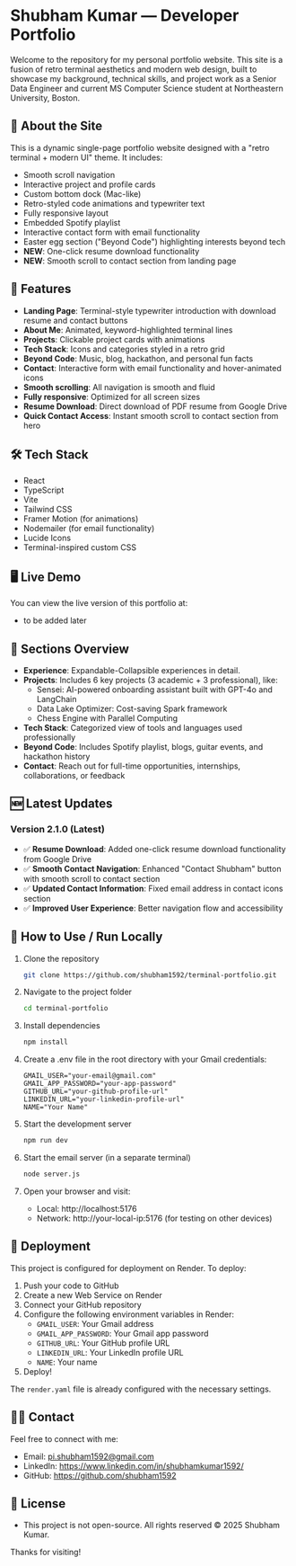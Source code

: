 # Shubham Kumar — Developer Portfolio

Welcome to the repository for my personal portfolio website. This site is a fusion of retro terminal aesthetics and modern web design, built to showcase my background, technical skills, and project work as a Senior Data Engineer and current MS Computer Science student at Northeastern University, Boston.

## 🧠 About the Site

This is a dynamic single-page portfolio website designed with a "retro terminal + modern UI" theme. It includes:

- Smooth scroll navigation
- Interactive project and profile cards
- Custom bottom dock (Mac-like)
- Retro-styled code animations and typewriter text
- Fully responsive layout
- Embedded Spotify playlist
- Interactive contact form with email functionality
- Easter egg section ("Beyond Code") highlighting interests beyond tech
- **NEW**: One-click resume download functionality
- **NEW**: Smooth scroll to contact section from landing page

## 🚀 Features

- **Landing Page**: Terminal-style typewriter introduction with download resume and contact buttons
- **About Me**: Animated, keyword-highlighted terminal lines
- **Projects**: Clickable project cards with animations
- **Tech Stack**: Icons and categories styled in a retro grid
- **Beyond Code**: Music, blog, hackathon, and personal fun facts
- **Contact**: Interactive form with email functionality and hover-animated icons
- **Smooth scrolling**: All navigation is smooth and fluid
- **Fully responsive**: Optimized for all screen sizes
- **Resume Download**: Direct download of PDF resume from Google Drive
- **Quick Contact Access**: Instant smooth scroll to contact section from hero

## 🛠️ Tech Stack

- React
- TypeScript
- Vite
- Tailwind CSS
- Framer Motion (for animations)
- Nodemailer (for email functionality)
- Lucide Icons
- Terminal-inspired custom CSS

## 🖥️ Live Demo

You can view the live version of this portfolio at:

- to be added later

## 🧩 Sections Overview

- **Experience**: Expandable-Collapsible experiences in detail.
- **Projects**: Includes 6 key projects (3 academic + 3 professional), like:
  - Sensei: AI-powered onboarding assistant built with GPT-4o and LangChain
  - Data Lake Optimizer: Cost-saving Spark framework
  - Chess Engine with Parallel Computing
- **Tech Stack**: Categorized view of tools and languages used professionally
- **Beyond Code**: Includes Spotify playlist, blogs, guitar events, and hackathon history
- **Contact**: Reach out for full-time opportunities, internships, collaborations, or feedback

## 🆕 Latest Updates

### Version 2.1.0 (Latest)
- ✅ **Resume Download**: Added one-click resume download functionality from Google Drive
- ✅ **Smooth Contact Navigation**: Enhanced "Contact Shubham" button with smooth scroll to contact section
- ✅ **Updated Contact Information**: Fixed email address in contact icons section
- ✅ **Improved User Experience**: Better navigation flow and accessibility

## 📝 How to Use / Run Locally

1. Clone the repository

   ```bash
   git clone https://github.com/shubham1592/terminal-portfolio.git
   ```

2. Navigate to the project folder

   ```bash
   cd terminal-portfolio
   ```

3. Install dependencies

   ```bash
   npm install
   ```

4. Create a .env file in the root directory with your Gmail credentials:

   ```
   GMAIL_USER="your-email@gmail.com"
   GMAIL_APP_PASSWORD="your-app-password"
   GITHUB_URL="your-github-profile-url"
   LINKEDIN_URL="your-linkedin-profile-url"
   NAME="Your Name"
   ```

5. Start the development server

   ```bash
   npm run dev
   ```

6. Start the email server (in a separate terminal)

   ```bash
   node server.js
   ```

7. Open your browser and visit:
   - Local: http://localhost:5176
   - Network: http://your-local-ip:5176 (for testing on other devices)

## 🚀 Deployment

This project is configured for deployment on Render. To deploy:

1. Push your code to GitHub
2. Create a new Web Service on Render
3. Connect your GitHub repository
4. Configure the following environment variables in Render:
   - `GMAIL_USER`: Your Gmail address
   - `GMAIL_APP_PASSWORD`: Your Gmail app password
   - `GITHUB_URL`: Your GitHub profile URL
   - `LINKEDIN_URL`: Your LinkedIn profile URL
   - `NAME`: Your name
5. Deploy!

The `render.yaml` file is already configured with the necessary settings.

## 🙋‍♂️ Contact

Feel free to connect with me:

- Email: pi.shubham1592@gmail.com
- LinkedIn: https://www.linkedin.com/in/shubhamkumar1592/
- GitHub: https://github.com/shubham1592

## 📄 License

- This project is not open-source. All rights reserved © 2025 Shubham Kumar.

Thanks for visiting!

